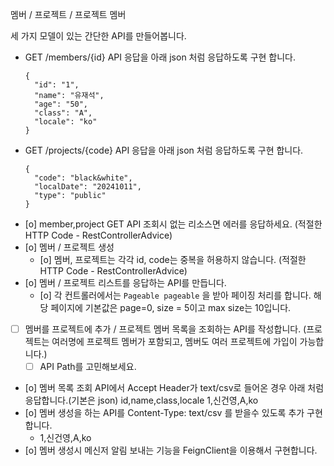 
멤버 / 프로젝트 / 프로젝트 멤버

세 가지 모델이 있는 간단한 API를 만들어봅니다.


* GET /members/{id} API 응답을 아래 json 처럼 응답하도록 구현 합니다.
  ````
  {
    "id": "1",
    "name": "유재석",
    "age": "50",
    "class": "A",
    "locale": "ko"
  }
  ````
* GET /projects/{code} API 응답을 아래 json 처럼 응답하도록 구현 합니다.
  ````
  {
    "code": "black&white",
    "localDate": "20241011",
    "type": "public"
  }
  ````
* [o] member,project GET API 조회시 없는 리소스면 에러를 응답하세요. (적절한 HTTP Code - RestControllerAdvice)  
* [o] 멤버 / 프로젝트 생성
    * [o] 멤버, 프로젝트는 각각 id, code는 중복을 허용하지 않습니다. (적절한 HTTP Code - RestControllerAdvice)
* [o] 멤버 / 프로젝트 리스트를 응답하는 API를 만듭니다.
    * [o] 각 컨트롤러에서는 `Pageable pageable` 을 받아 페이징 처리를 합니다. 해당 페이지에 기본값은 page=0, size = 5이고 max size는 10입니다.
* [ ] 멤버를 프로젝트에 추가 / 프로젝트 멤버 목록을 조회하는 API를 작성합니다. (프로젝트는 여러명에 프로젝트 멤버가 포함되고, 멤버도 여러 프로젝트에 가입이 가능합니다.)
    * [ ] API Path를 고민해보세요. 
* [o]  멤버 목록 조회 API에서 Accept Header가 text/csv로 들어온 경우 아래 처럼 응답합니다.(기본은 json)
  id,name,class,locale
  1,신건영,A,ko
* [o] 멤버 생성을 하는 API를 Content-Type: text/csv 를 받을수 있도록 추가 구현 합니다. 
  * 1,신건영,A,ko
* [o] 멤버 생성시 메신저 알림 보내는 기능을 FeignClient을 이용해서 구현합니다.